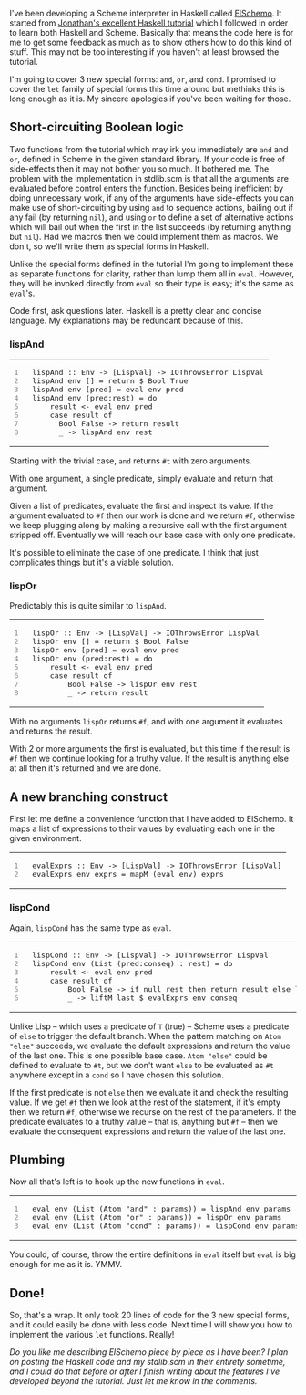 I've been developing a Scheme
interpreter in Haskell called
<a href="/posts/2007/06/floating-point-in-elschemo">ElSchemo</a>.
It started from <a href="http://halogen.note.amherst.edu/~jdtang/scheme_in_48/tutorial/overview.html">Jonathan's excellent Haskell
tutorial</a>
which I followed in order to learn both Haskell and Scheme.  Basically
that means the code here is for me to get some feedback as much
as to show others how to do this kind of stuff.  This may not be too
interesting if you haven't at least browsed the tutorial.


I'm going to cover 3 new special forms: <code>and</code>, <code>or</code>, and <code>cond</code>.  I
promised to cover the <code>let</code> family of special forms this time around
but methinks this is long enough as it is.  My sincere apologies if
you've been waiting for those.

## Short-circuiting Boolean logic ##

Two functions from the tutorial which may irk you immediately are
<code>and</code> and <code>or</code>, defined in Scheme in the given standard library.  If
your code is free of side-effects then it may not bother you so
much.  It bothered me.  The problem with the implementation in
stdlib.scm is that all the arguments are evaluated before control
enters the function.  Besides being inefficient by doing unnecessary work,
if any of the arguments have side-effects you can make use of short-circuiting
by using <code>and</code> to sequence actions, bailing out if any fail (by returning <code>nil</code>),
and using <code>or</code> to define a set of alternative actions which will bail out when the first in the list succeeds (by returning anything but <code>nil</code>).  Had we macros then we could implement them as
macros.  We don't, so we'll write them as special forms in Haskell.

Unlike the special forms defined in the tutorial I'm going to
implement these as separate functions for clarity, rather than lump
them all in <code>eval</code>.  However, they will be invoked directly from
<code>eval</code> so their type is easy; it's the same as <code>eval</code>'s.

Code first, ask questions later.  Haskell is a pretty clear and
concise language.  My explanations may be redundant because of this.

### lispAnd ###


<table class="code"><tr>
  <td class="line_numbers" title="click to toggle" onclick="with (this.firstChild.style) { display = (display == '') ? 'none' : '' }"><pre style="color: #888">1<tt>
</tt>2<tt>
</tt>3<tt>
</tt>4<tt>
</tt>5<tt>
</tt>6<tt>
</tt>7<tt>
</tt>8 <tt>
</tt></pre></td>
  <td class="code"><pre ondblclick="with (this.style) { overflow = (overflow == 'auto' || overflow == '') ? 'visible' : 'auto' }">lispAnd :: Env -&gt; [LispVal] -&gt; IOThrowsError LispVal<tt>
</tt>lispAnd env [] = return $ Bool True<tt>
</tt>lispAnd env [pred] = eval env pred<tt>
</tt>lispAnd env (pred:rest) = do<tt>
</tt>    result &lt;- eval env pred<tt>
</tt>    case result of<tt>
</tt>      Bool False -&gt; return result<tt>
</tt>      _ -&gt; lispAnd env rest</pre></td>
</tr></table>


Starting with the trivial case, <code>and</code> returns <code>#t</code> with zero
arguments.

With one argument, a single predicate, simply evaluate and
return that argument.

Given a list of predicates, evaluate the first and inspect its value.
If the argument evaluated to <code>#f</code> then our work is done and we return
<code>#f</code>, otherwise we keep plugging along by making a recursive call with
the first argument stripped off.  Eventually we will reach our base
case with only one predicate.

It's possible to eliminate the case of one predicate.  I think that
just complicates things but it's a viable solution.

### lispOr ###

Predictably this is quite similar to <code>lispAnd</code>.


<table class="code"><tr>
  <td class="line_numbers" title="click to toggle" onclick="with (this.firstChild.style) { display = (display == '') ? 'none' : '' }"><pre style="color: #888">1<tt>
</tt>2<tt>
</tt>3<tt>
</tt>4<tt>
</tt>5<tt>
</tt>6<tt>
</tt>7<tt>
</tt>8 <tt>
</tt></pre></td>
  <td class="code"><pre ondblclick="with (this.style) { overflow = (overflow == 'auto' || overflow == '') ? 'visible' : 'auto' }">lispOr :: Env -&gt; [LispVal] -&gt; IOThrowsError LispVal<tt>
</tt>lispOr env [] = return $ Bool False<tt>
</tt>lispOr env [pred] = eval env pred<tt>
</tt>lispOr env (pred:rest) = do<tt>
</tt>    result &lt;- eval env pred<tt>
</tt>    case result of<tt>
</tt>        Bool False -&gt; lispOr env rest<tt>
</tt>        _ -&gt; return result</pre></td>
</tr></table>


With no arguments <code>lispOr</code> returns <code>#f</code>, and with one argument it
evaluates and returns the result.

With 2 or more arguments the first is evaluated, but this time if the
result is <code>#f</code> then we continue looking for a truthy value.  If the
result is anything else at all then it's returned and we are done.

## A new branching construct ##

First let me define a convenience function that I have added to
ElSchemo.  It maps a list of expressions to their values by evaluating
each one in the given environment.


<table class="code"><tr>
  <td class="line_numbers" title="click to toggle" onclick="with (this.firstChild.style) { display = (display == '') ? 'none' : '' }"><pre style="color: #888">1<tt>
</tt>2 <tt>
</tt></pre></td>
  <td class="code"><pre ondblclick="with (this.style) { overflow = (overflow == 'auto' || overflow == '') ? 'visible' : 'auto' }">evalExprs :: Env -&gt; [LispVal] -&gt; IOThrowsError [LispVal]<tt>
</tt>evalExprs env exprs = mapM (eval env) exprs</pre></td>
</tr></table>


### lispCond ###

Again, <code>lispCond</code> has the same type as <code>eval</code>.


<table class="code"><tr>
  <td class="line_numbers" title="click to toggle" onclick="with (this.firstChild.style) { display = (display == '') ? 'none' : '' }"><pre style="color: #888">1<tt>
</tt>2<tt>
</tt>3<tt>
</tt>4<tt>
</tt>5<tt>
</tt>6 <tt>
</tt></pre></td>
  <td class="code"><pre ondblclick="with (this.style) { overflow = (overflow == 'auto' || overflow == '') ? 'visible' : 'auto' }">lispCond :: Env -&gt; [LispVal] -&gt; IOThrowsError LispVal<tt>
</tt>lispCond env (List (pred:conseq) : rest) = do<tt>
</tt>    result &lt;- eval env pred<tt>
</tt>    case result of<tt>
</tt>        Bool False -&gt; if null rest then return result else lispCond env rest<tt>
</tt>        _ -&gt; liftM last $ evalExprs env conseq</pre></td>
</tr></table>


Unlike Lisp – which uses a predicate of <code>T</code> (true) – Scheme uses a
predicate of <code>else</code> to trigger the default branch.  When the pattern
matching on <code>Atom "else"</code> succeeds, we evaluate the default
expressions and return the value of the last one.  This is one
possible base case.  <code>Atom "else"</code> could be defined to evaluate to
<code>#t</code>, but we don't want <code>else</code> to be evaluated as <code>#t</code> anywhere except
in a <code>cond</code> so I have chosen this solution.

If the first predicate is not <code>else</code> then we evaluate it and check the
resulting value.  If we get <code>#f</code> then we look at the rest of the
statement, if it's empty then we return <code>#f</code>, otherwise we recurse on
the rest of the parameters.  If the predicate evaluates to a truthy
value – that is, anything but <code>#f</code> – then we evaluate the consequent
expressions and return the value of the last one.

## Plumbing ##

Now all that's left is to hook up the new functions in <code>eval</code>.


<table class="code"><tr>
  <td class="line_numbers" title="click to toggle" onclick="with (this.firstChild.style) { display = (display == '') ? 'none' : '' }"><pre style="color: #888">1<tt>
</tt>2<tt>
</tt>3 <tt>
</tt></pre></td>
  <td class="code"><pre ondblclick="with (this.style) { overflow = (overflow == 'auto' || overflow == '') ? 'visible' : 'auto' }">eval env (List (Atom "and" : params)) = lispAnd env params<tt>
</tt>eval env (List (Atom "or" : params)) = lispOr env params<tt>
</tt>eval env (List (Atom "cond" : params)) = lispCond env params</pre></td>
</tr></table>


You could, of course, throw the entire definitions in <code>eval</code> itself but <code>eval</code> is big
enough for me as it is.  YMMV.

## Done! ##

So, that's a wrap.  It only took 20 lines of code for the 3 new
special forms, and it could easily be done with less code.  Next time
I will show you how to implement the various <code>let</code> functions.  Really!

*Do you like me describing ElSchemo piece by piece as I have been?  I
plan on posting the Haskell code and my stdlib.scm in their entirety
sometime, and I could do that before or after I finish writing about
the features I've developed beyond the tutorial.  Just let me know in
the comments.*
